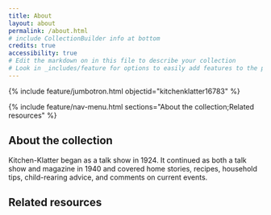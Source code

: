 ```yaml
---
title: About
layout: about
permalink: /about.html
# include CollectionBuilder info at bottom
credits: true
accessibility: true
# Edit the markdown on in this file to describe your collection
# Look in _includes/feature for options to easily add features to the page
---
```


{% include feature/jumbotron.html objectid="kitchenklatter16783" %} 

{% include feature/nav-menu.html sections="About the collection;Related resources" %}

## About the collection

Kitchen-Klatter began as a talk show in 1924. It continued as both a talk show and magazine in 1940 and covered home stories, recipes, household tips, child-rearing advice, and comments on current events.

## Related resources
